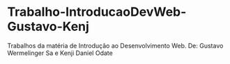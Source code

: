 # Trabalho-IntroducaoDevWeb-Gustavo-Kenj
Trabalhos da matéria de Introdução ao Desenvolvimento Web. De: Gustavo Wermelinger Sa e Kenji Daniel Odate
